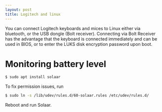 ```yaml
---
layout: post
title: Logitech and linux
---
```


You can connect Logitech keyboards and mices to Linux either via bluetooth, or the USB dongle (Bolt receiver).
Connecting via Bolt Receiver has the advantage that the keyboard is connected immediately and can be
used in BIOS, or to enter the LUKS disk encryption password upon boot.

# Monitoring battery level

```bash
$ sudo apt install solaar
```

To fix permission issues, run
```bash
$ sudo ln -s /lib/udev/rules.d/60-solaar.rules /etc/udev/rules.d/
```
Reboot and run Solaar.

